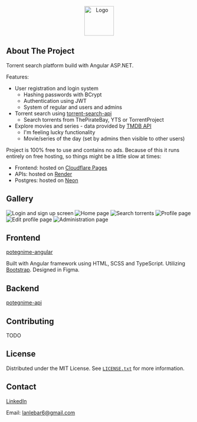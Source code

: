 <div align="center">
  <a href="https://potegni.me/">
    <img src="../images/logo.png" alt="Logo" height="80">
  </a>
</div>

## About The Project

Torrent search platform build with Angular ASP.NET.

Features:
-  User registration and login system
    -  Hashing passwords with BCrypt
    - Authentication using JWT
    - System of regular and users and admins
- Torrent search using [torrent-search-api](https://www.npmjs.com/package/torrent-search-api)
    - Search torrents from ThePirateBay, YTS or TorrentProject
- Explore movies and series - data provided by [TMDB API](https://www.themoviedb.org/)
    - I'm feeling lucky functionality
    - Movie/series of the day (set by admins then visible to other users)

Project is 100% free to use and contains no ads. Because of this it runs entirely on free hosting, so things might be a little slow at times:
- Frontend: hosted on [Cloudflare Pages](http://pages.cloudflare.com/)
- APIs: hosted on [Render](https://render.com/)
- Postgres: hosted on [Neon](https://neon.com/)

## Gallery

![Login and sign up screen](../images/login.png)
![Home page](../images/home.png)
![Search torrents](../images/search.png)
![Profile page](../images/profile.png)
![Edit profile page](../images/edit.png)
![Administration page](../images/admin.png)


## Frontend
[potegnime-angular](https://github.com/lebaaar/potegnime-angular)

Built with Angular framework using HTML, SCSS and TypeScript. Utilizing [Bootstrap](https://getbootstrap.com/). Designed in Figma.

## Backend
[potegnime-api](https://github.com/lebaaar/potegnime-api)

## Contributing
TODO

## License

Distributed under the MIT License. See [`LICENSE.txt`](LICENSE.txt) for more information.

## Contact

[LinkedIn](https://www.linkedin.com/in/lan-lebar)

Email: [lanlebar6@gmail.com](mailto:lanlebar6@gmail.com)
